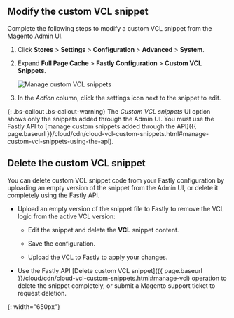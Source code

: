 ## Modify the custom VCL snippet

Complete the following steps to modify a custom VCL snippet from the Magento Admin UI.

1.  Click **Stores** > **Settings** > **Configuration** > **Advanced** > **System**.

1.  Expand **Full Page Cache** > **Fastly Configuration** > **Custom VCL Snippets**.

    ![Manage custom VCL snippets]

1.  In the _Action_ column, click the settings icon next to the snippet to edit.

{: .bs-callout .bs-callout-warning}
The *Custom VCL snippets* UI option shows only the snippets added through the Admin UI. You must use the Fastly API to [manage custom snippets added through the API]({{ page.baseurl }}/cloud/cdn/cloud-vcl-custom-snippets.html#manage-custom-vcl-snippets-using-the-api).


## Delete the custom VCL snippet

You can delete custom VCL snippet code from your Fastly configuration by uploading an empty version of the snippet from the Admin UI, or delete it completely using the Fastly API.

- Upload an empty version of the snippet file to Fastly to remove the VCL logic from the active VCL version:

	- Edit the snippet and delete the **VCL** snippet content.

	- Save the configuration.

	- Upload the VCL to Fastly to apply your changes.
	
- Use the Fastly API [Delete custom VCL snippet]({{ page.baseurl }}/cloud/cdn/cloud-vcl-custom-snippets.html#manage-vcl) operation 
 to delete the snippet completely, or submit a Magento support ticket to request deletion.


[Manage custom VCL snippets]: {{site.baseurl}}/common/images/cloud/cloud-fastly-manage-snippets.png
{: width="650px"}